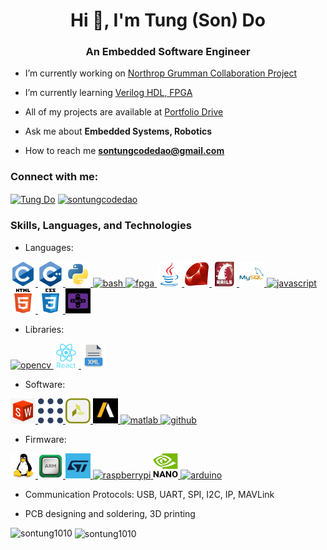 <h1 align="center">Hi 👋, I'm Tung (Son) Do</h1>
<h3 align="center">An Embedded Software Engineer</h3>


- I’m currently working on [Northrop Grumman Collaboration Project](https://github.com/NGCP22-23)

- I’m currently learning [Verilog HDL, FPGA](https://github.com/sontung1010/Verilog_HDL_projects.git)

- All of my projects are available at [Portfolio Drive](https://drive.google.com/drive/folders/1vaCirOclUbUyTWjyfyp_fD1yUCtyca5a?usp=sharing)

- Ask me about **Embedded Systems, Robotics**

- How to reach me **sontungcodedao@gmail.com**

<h3 align="left">Connect with me:</h3>
<p align="left">
<a href="https://www.linkedin.com/in/tung-do-534525231/" target="blank"><img align="center" src="https://cdn.jsdelivr.net/gh/devicons/devicon/icons/linkedin/linkedin-original.svg" alt="Tung Do" height="30" width="40" /></a>
<a href="https://instagram.com/sontungcodedao" target="blank"><img align="center" src="https://raw.githubusercontent.com/rahuldkjain/github-profile-readme-generator/master/src/images/icons/Social/instagram.svg" alt="sontungcodedao" height="30" width="40" /></a>
</p>

<h3 align="left">Skills, Languages, and Technologies</h3>
<p align="left">

- Languages:

<a href="https://www.cprogramming.com/" target="_blank" rel="noreferrer"> <img src="https://raw.githubusercontent.com/devicons/devicon/master/icons/c/c-original.svg" alt="c" width="40" height="40"/> </a>
<a href="https://www.w3schools.com/cpp/" target="_blank" rel="noreferrer"> <img src="https://raw.githubusercontent.com/devicons/devicon/master/icons/cplusplus/cplusplus-original.svg" alt="cplusplus" width="40" height="40"/> </a>
<a href="https://www.python.org" target="_blank" rel="noreferrer"> <img src="https://raw.githubusercontent.com/devicons/devicon/master/icons/python/python-original.svg" alt="python" width="40" height="40"/> </a>
<a href="https://en.wikipedia.org/wiki/Bash_(Unix_shell)" target="_blank" rel="noreferrer"> <img src="https://cdn.jsdelivr.net/gh/devicons/devicon/icons/bash/bash-original.svg" alt="bash" width="40" height="40" /> </a>
<a href="https://www.xilinx.com/products/silicon-devices/fpga.html"> <img src="fpga.png" alt="fpga" width="40" height="40" /> </a>
<a href="https://www.java.com" target="_blank" rel="noreferrer"> <img src="https://raw.githubusercontent.com/devicons/devicon/master/icons/java/java-original.svg" alt="java" width="40" height="40"/> </a>
<a href="https://www.ruby-lang.org/en/" target="_blank" rel="noreferrer"> <img src="https://raw.githubusercontent.com/devicons/devicon/master/icons/ruby/ruby-original.svg" alt="ruby" width="40" height="40"/> </a>
<a href="https://rubyonrails.org" target="_blank" rel="noreferrer"> <img src="https://raw.githubusercontent.com/devicons/devicon/master/icons/rails/rails-original-wordmark.svg" alt="rails" width="40" height="40"/> </a>
<a href="https://www.mysql.com/" target="_blank" rel="noreferrer"> <img src="https://raw.githubusercontent.com/devicons/devicon/master/icons/mysql/mysql-original-wordmark.svg" alt="mysql" width="40" height="40"/> </a>
<a href="https://www.javascript.com/" target="_blank" rel="noreferrer"> <img src="https://cdn.jsdelivr.net/gh/devicons/devicon/icons/javascript/javascript-original.svg" alt="javascript" width="40" height="40"/> </a>
<a href="https://www.w3.org/html/" target="_blank" rel="noreferrer"> <img src="https://raw.githubusercontent.com/devicons/devicon/master/icons/html5/html5-original-wordmark.svg" alt="html5" width="40" height="40"/> </a>
<a href="https://www.w3schools.com/css/" target="_blank" rel="noreferrer"> <img src="https://raw.githubusercontent.com/devicons/devicon/master/icons/css3/css3-original-wordmark.svg" alt="css3" width="40" height="40"/> </a>
<a href="https://developer.roku.com/docs/references/brightscript/language/brightscript-language-reference.md" target="_blank" rel="noreferrer"> <img src="brs.png" alt="brightscript" width="40" height="40" /> </a>

- Libraries:

<a href="https://opencv.org/" target="_blank" rel="noreferrer"> <img src="https://www.vectorlogo.zone/logos/opencv/opencv-icon.svg" alt="opencv" width="40" height="40"/> </a>
<a href="https://reactjs.org/" target="_blank" rel="noreferrer"> <img src="https://raw.githubusercontent.com/devicons/devicon/master/icons/react/react-original-wordmark.svg" alt="react" width="40" height="40"/> </a>
<a href="https://developer.roku.com/docs/references/scenegraph/component-functions/init.md" target="_blank" rel="noreferrer"> <img src="xml.png" alt="scenegraph" width="40" height="40"/> </a>

- Software:

<a href="https://www.solidworks.com/" target="_blank" rel="noreferrer"> <img src="solidworks.jpg" alt="solidworks" width="40" height="40"/> </a>
<a href="https://www.ros.org/" target="_blank" rel="noreferrer"> <img src="ros.png" alt="ros" width="40" height="40"/> </a>
<a href="https://www.xilinx.com/products/design-tools/vivado.html" target="_blank" rel="noreferrer"> <img src="vivado.png" alt="vivado" width="40" height="40"/> </a>
<a href="https://www.ansys.com/" target="_blank" rel="noreferrer"> <img src="ansys.jpeg" alt="ansys" width="40" height="40"/> </a>
<a href="https://www.mathworks.com/" target="_blank" rel="noreferrer"> <img src="https://upload.wikimedia.org/wikipedia/commons/2/21/Matlab_Logo.png" alt="matlab" width="40" height="40"/> </a>
<a href="https://github.com/sontung1010" target="_blank" rel="noreferrer"> <img src="https://cdn.jsdelivr.net/gh/devicons/devicon/icons/github/github-original.svg" alt="github" width="40" height="40"/> </a>


- Firmware:

<a href="https://www.linux.org/" target="_blank" rel="noreferrer"> <img src="https://raw.githubusercontent.com/devicons/devicon/master/icons/linux/linux-original.svg" alt="linux" width="40" height="40"/> </a>
<a href="https://www.arm.com/architecture" target="_blank" rel="noreferrer"> <img src="arm.png" alt="arm" width="40" height="40"/> </a>
<a href="https://www.st.com/en/microcontrollers-microprocessors/stm32-32-bit-arm-cortex-mcus.html" target="_blank" rel="noreferrer"> <img src="stm32.png" alt="stm32" width="40" height="40"/> </a>
<a href="https://www.raspberrypi.com/" target="_blank" rel="noreferrer"> <img src="https://cdn.jsdelivr.net/gh/devicons/devicon/icons/raspberrypi/raspberrypi-original.svg" alt="raspberrypi" width="40" height="40"/> </a>
<a href="https://developer.nvidia.com/embedded/jetson-nano-developer-kit" target="_blank" rel="noreferrer"> <img src="jetson.png" alt="jetson" width="40" height="40"/> </a>
<a href="https://www.arduino.cc/" target="_blank" rel="noreferrer"> <img src="https://cdn.worldvectorlogo.com/logos/arduino-1.svg" alt="arduino" width="40" height="40"/> </a>


- Communication Protocols: USB, UART, SPI, I2C, IP, MAVLink

- PCB designing and soldering, 3D printing
</p>

<p><img align="left" src="https://github-readme-stats.vercel.app/api/top-langs?username=sontung1010&show_icons=true&theme=radical&locale=en&layout=compact" alt="sontung1010" /></p>

<p>&nbsp;<img align="center" src="https://github-readme-stats.vercel.app/api?username=sontung1010&show_icons=true&locale=en" alt="sontung1010" /></p>
